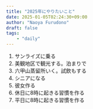 ```yaml
---
title: "2025年にやりたいこと"
date: 2025-01-05T02:24:30+09:00
author: "Naoya Furudono"
draft: false
tags:
    - "daily"
---
```


1. サンライズに乗る
1. 美観地区で観光する。泊まりで
1. 六甲山蒸留所いく。試飲もする
1. シニアになる
1. 彼女作る
1. 休日に8時に起きる習慣を作る
1. 平日に8時に起きる習慣を作る
